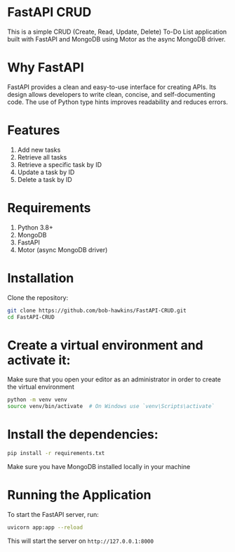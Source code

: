 # FastAPI CRUD
This is a simple CRUD (Create, Read, Update, Delete) To-Do List application built with FastAPI and MongoDB using Motor as the async MongoDB driver.

# Why FastAPI
FastAPI provides a clean and easy-to-use interface for creating APIs. Its design allows developers to write clean, concise, and self-documenting code. The use of Python type hints improves readability and reduces errors.

# Features
1. Add new tasks
2. Retrieve all tasks
3. Retrieve a specific task by ID
4. Update a task by ID
5. Delete a task by ID

# Requirements
1. Python 3.8+
2. MongoDB
3. FastAPI
4. Motor (async MongoDB driver)

# Installation
Clone the repository:

```bash
git clone https://github.com/bob-hawkins/FastAPI-CRUD.git
cd FastAPI-CRUD

```

# Create a virtual environment and activate it:
Make sure that you open your editor as an administrator in order to create the virtual environment
```bash
python -m venv venv
source venv/bin/activate  # On Windows use `venv\Scripts\activate`

```

# Install the dependencies:
```bash
pip install -r requirements.txt
```
Make sure you have MongoDB installed locally in your machine

# Running the Application
To start the FastAPI server, run:
```bash
uvicorn app:app --reload
```
This will start the server on ```http://127.0.0.1:8000```